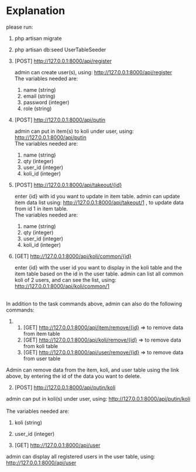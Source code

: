 <h1>Explanation</h1>

please run:

1. php artisan migrate
2. php artisan db:seed UserTableSeeder

1. [POST] http://127.0.0.1:8000/api/register
   
   admin can create user(s), using: http://127.0.0.1:8000/api/register 
   </br> The variables needed are:
   1. name (string)
   2. email (string)
   3. password (integer)
   4. role (string)
2. [POST] http://127.0.0.1:8000/api/putin

   admin can put in item(s) to koli under user, using: http://127.0.0.1:8000/api/putin 
   </br>The variables needed are:
   1. name (string)
   2. qty (integer)
   3. user_id (integer)
   4. koli_id (integer)
3. [POST] http://127.0.0.1:8000/api/takeout/{id}

   enter {id} with id you want to update in item table.
   admin can update item data list using: http://127.0.0.1:8000/api/takeout/1 , to update data from id 1 in item table. 
   </br>The variables needed are:
   1. name (string)
   2. qty (integer)
   3. user_id (integer)
   4. koli_id (integer)
   
4. [GET] http://127.0.0.1:8000/api/koli/common/{id}

   enter {id} with the user id you want to display in the koli table and the item table based on the id in the user table.
   admin can list all common koli of 2 users, and can see the list, using: http://127.0.0.1:8000/api/koli/common/1 
   
 </br>
 In addition to the task commands above, admin can also do the following commands:
 
 1. 1. [GET] http://127.0.0.1:8000/api/item/remove/{id} => to remove data from item table
    2. [GET] http://127.0.0.1:8000/api/koli/remove/{id} => to remove data from koli table
    3. [GET] http://127.0.0.1:8000/api/user/remove/{id} => to remove data from user table
   
   Admin can remove data from the item, koli, and user table using the link above, by entering the id of the data you want to delete.
 
 2. [POST]  http://127.0.0.1:8000/api/putin/koli
 
   admin can put in koli(s) under user, using: http://127.0.0.1:8000/api/putin/koli  
   </br>The variables needed are:
   1. koli (string)
   2. user_id (integer)

 3. [GET] http://127.0.0.1:8000/api/user
 
   admin can display all registered users in the user table, using: http://127.0.0.1:8000/api/user
 
   
